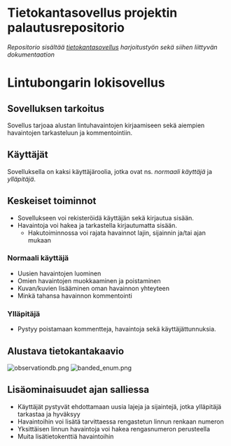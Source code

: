 # Tietokantasovellus projektin palautusrepositorio

_Repositorio sisältää [tietokantasovellus](https://hy-tsoha.github.io/materiaali/) harjoitustyön sekä siihen liittyvän dokumentaation_

# Lintubongarin lokisovellus

## Sovelluksen tarkoitus

Sovellus tarjoaa alustan lintuhavaintojen kirjaamiseen sekä aiempien havaintojen tarkasteluun ja kommentointiin.

## Käyttäjät

Sovelluksella on kaksi käyttäjäroolia, jotka ovat ns. _normaali käyttäjä_ ja _ylläpitäjä_.

## Keskeiset toiminnot

- Sovellukseen voi rekisteröidä käyttäjän sekä kirjautua sisään.
- Havaintoja voi hakea ja tarkastella kirjautumatta sisään.
  - Hakutoiminnossa voi rajata havainnot lajin, sijainnin ja/tai ajan mukaan

### Normaali käyttäjä

- Uusien havaintojen luominen
- Omien havaintojen muokkaaminen ja poistaminen
- Kuvan/kuvien lisääminen oman havainnon yhteyteen
- Minkä tahansa havainnon kommentointi

### Ylläpitäjä

- Pystyy poistamaan kommentteja, havaintoja sekä käyttäjättunnuksia.

## Alustava tietokantakaavio

![observationdb.png](https://github.com/Jeemlei/tsoha-projekti/blob/main/observationdb.png)
![banded_enum.png](https://github.com/Jeemlei/tsoha-projekti/blob/main/banded_enum.png)

## Lisäominaisuudet ajan salliessa

- Käyttäjät pystyvät ehdottamaan uusia lajeja ja sijaintejä, jotka ylläpitäjä tarkastaa ja hyväksyy
- Havaintoihin voi lisätä tarvittaessa rengastetun linnun renkaan numeron
- Yksittäisen linnun havaintoja voi hakea rengasnumeron perusteella
- Muita lisätietokenttiä havaintoihin
